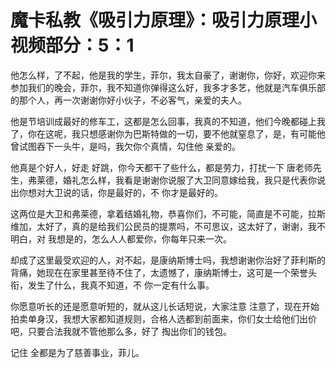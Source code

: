 # 魔卡私教《吸引力原理》：吸引力原理小视频部分：5：1

他怎么样，了不起，他是我的学生，菲尔，我太自豪了，谢谢你，你好，欢迎你来参加我们的晚会，菲尔，我不知道你弹得这么好，我多才多艺，他就是汽车俱乐部的那个人，再一次谢谢你好小伙子，不必客气，亲爱的夫人。

他是节培训成最好的修车工，这都是怎么回事，我真的不知道，他们今晚都碰上我了，你在这呢，我只想感谢你为巴斯特做的一切，要不他就窒息了，是，有可能他曾试图吞下一头牛，是吗，我欠你个真情，勾住他 亲爱的。

他真是个好人，好走 好跳，你今天都干了些什么，都是劳力，打扰一下 唐老师先生，弗莱德，婚礼怎么样，我看是谢谢你说服了大卫同意嫁给我，我只是代表你说出你想对大卫说的话，你是最好的，不 你才是最好的。

这两位是大卫和弗莱德，拿着结婚礼物，恭喜你们，不可能，简直是不可能，拉斯维加，太好了，真的是给我们公民员的提票吗，不可思议，这太好了，谢谢，我不明白，对 我想是的，怎么人人都爱你，你每年只来一次。

却成了这里最受欢迎的人，对不起，是康纳斯博士吗，我想谢谢你治好了菲利斯的背痛，她现在在家里甚至待不住了，太遗憾了，康纳斯博士，这可是一个荣誉头衔，发生了什么，我真不知道，不 你一定有什么事。

你愿意听长的还是愿意听短的，就从这儿长话短说，大家注意 注意了，现在开始拍卖单身汉，我想大家都知道规则，合格人选都到前面来，你们女士给他们出价吧，只要合法我就不管他那么多，好了 掏出你们的钱包。

记住 全都是为了慈善事业，菲儿。